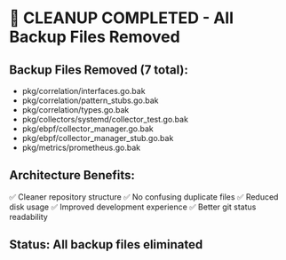 # 🧹 CLEANUP COMPLETED - All Backup Files Removed

## Backup Files Removed (7 total):
- pkg/correlation/interfaces.go.bak
- pkg/correlation/pattern_stubs.go.bak  
- pkg/correlation/types.go.bak
- pkg/collectors/systemd/collector_test.go.bak
- pkg/ebpf/collector_manager.go.bak
- pkg/ebpf/collector_manager_stub.go.bak
- pkg/metrics/prometheus.go.bak

## Architecture Benefits:
✅ Cleaner repository structure
✅ No confusing duplicate files
✅ Reduced disk usage
✅ Improved development experience
✅ Better git status readability

## Status: All backup files eliminated
